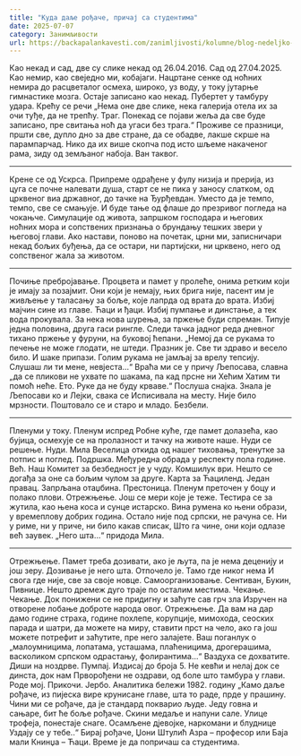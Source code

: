 ```yaml
---
title: "Куда даље рођаче, причај са студентима"
date: 2025-07-07
category: Занимљивости
url: https://backapalankavesti.com/zanimljivosti/kolumne/blog-nedeljko-bacina/kuda-dalje-rodjace-pricaj-sa-studentima/
---
```


Као некад и сад, две су слике
некад од 26.04.2016.
Сад од 27.04.2025.
Као немир, као свеједно ми, кобајаги.
Нацртане сенке од ноћних немира
до расцветалог осмеха, широко,
уз воду, у току јутарње гимнастике мозга.
Остаје записано као некад.
Пубертет у тамбуру удара.
Крећу се речи
„Нема оне две слике, нека галерија
отела их за очи туђе, да не трепћу.
Траг.
Понекад се појави жеља да све буде записано,
пре свитања ноћ да угаси без трага.“
Проживе се празници, пршти све, дупло дно
за две стране, да се обадве, лакше скрше
на парампарчад.
Нико да их више скопча под исто шљеме
накаченог рама, зиду од земљаног набоја.
Ван таквог.
***
Крене се од Ускрса. Припреме одрађене у фулу
низија и прерија, из цуга се почне налевати душа,
старт се не пика у заносу слатком,
од црквеног виа државног, до тачке на Ђурђевдан.
Уместо да је темпо, темпо, све се смањује.
И буде тање од флаше до презривог погледа на чокањче.
Симулације од живота, запршком господара
и његових ноћних мора и сопствених признања
о брундању тешких звери у његовој глави.
Ако настави, поново на почетак, црни ми,
записничари некад бољих буђења,
да се остари, ни партијски, ни црквено,
него од сопственог жала за животом.
***
Почиње пребројавање. Процвета и памет у пролеће,
онима ретким који је имају за позајмит.
Они који је немају, њих брига није, пасент им је живљење
у таласању за боље, које лапрда од врата до врата.
Избиј мајчин сине из главе. Ћаци и ђаци.
Избиј пумпање и динстање, а тек вода прокувала.
За нека нова шурења, за пржење буди спреман.
Типује једна половина, друга гаси рингле.
Следи тачка јадног реда дневног
тихано пржење у фуруни,
на буковој ћепани.
„Немој да се рукама то печење
не може глодати, не штеди. Празник је.
Све ти здраво и весело било.
И шаке припази. Голим рукама не
јамљај за врелу тепсију.
Слушаш ли ти мене, невјеста…“
Враћа ми се у причу Љепосава, славна
„да се пликови не ухвате по шакама, па кад прсне
ни Хећим Хатим ти помоћ неће. Ето.
Руке да не буду крваве.“
Послуша снајка.
Знала је Љепосави ко и Лејки, свака се
Исписивала на месту. Није било мрзности.
Поштовало се и старо и младо. Безбели.
***
Пленуми у току. Пленум испред Робне куће,
где памет долазећа, као бујица,
осмехује се на пролазност и тачку
на животе наше. Нуди се решење. Нуди.
Мила Веселица откида од нашег тиховања,
тренутке за потпис и поглед. Подршка.
Међуредна обрада у респекту пола године.
Већ.
Наш Комитет за безбедност је у чуду.
Комшилук ври. Нешто се догађа за оне са
бољим чулом за друге. Карта за Ћациленд.
Један правац. Запрљана отаџбина.
Престоница. Пленум преточен у боцу и полако плови.
Отрежњење. Још се мери које је теже.
Тестира се за жутила, као њена коса и сунце истарско.
Вина румена ко њени образи,
у времеплову добрих година.
Остало није под српски, не рачуна се.
Ни у риме, ни у приче, ни било какав списак,
Што га чине, они који одлазе већ заувек.
„Него шта…“ придода Мила.
***
Отрежњење.
Памет треба дозивати, ако је љута, па је нема
деценију и још зеру. Дозивање је него шта.
Отпочело је. Тамо где никог нема
И свога где није, све за своје новце.
Самоорганизовање.
Сентиван, Букин, Пивнице.
Нешто дремеж дуго траје по осталим местима.
Чекање.
Чекање.
Док понижени се не придигну и заћуте сав грч зла
Изручен на отворене лобање доброте народа овог.
Отрежњење.
Да вам на дар дамо године страха, године похлепе,
корупције, мимохода, сеоских парада и шатри,
да можете на миру, ставити прст на чело,
ако га још можете потрефит и заћутите,
пре него залајете.
Ваш поганлук о
„малоумницима, лопатама, усташама, плаћеницима,
дрогерашима, васколиком српском одрастању, фолирантима…“
Ваздуха се дохватите. Диши на ноздрве. Пумпај.
Издисај до броја 5.
Не кевћи и нелај док се динста,
док нам Прворођени не оздрави,
од боле што тамбура у глави.
Роде мој. Прикочи.
Јербо.
Аналитика бележи 1982. годину
„Камо даље рођаче, из пијеска вире крунисане главе,
шта то раде, прде у прашину. Чини ми се рођаче,
да је стандард покварио људе.
Једу говна и сањаре, бит ће боље рођаче.
Скини медаље и напуни сале.
Улице трофеја, понестаје снаге.
Осамљене дјевојке, наркомани и блуднице
Уздају се у тебе..“
Бирај рођаче,
Џони Штулић Азра – професор или
Баја мали Книнџа – Ћаци.
Време је да попричаш са студентима.
